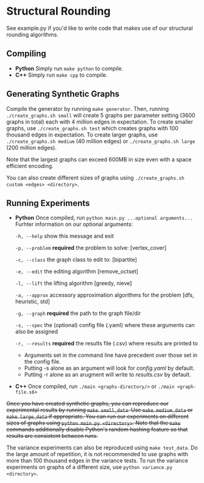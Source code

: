 
# Structural Rounding
See example.py if you'd like to write code that makes use of our structural rounding algorithms.


## Compiling
- **Python** Simply run ```make python``` to compile.
- **C++** Simply run ```make cpp``` to compile.


## Generating Synthetic Graphs
Compile the generator by running ```make generator```.
Then, running ```./create_graphs.sh small``` will create 5 graphs per parameter setting (3600 graphs in total) each with 4 million edges in expectation.
To create smaller graphs, use ```./create_graphs.sh test``` which creates graphs with 100 thousand edges in expectation.
To create larger graphs, use ```./create_graphs.sh medium``` (40 million edges) or ```./create_graphs.sh large``` (200 million edges).

Note that the largest graphs can exceed 600MB in size even with a space efficient encoding.

You can also create different sizes of graphs using ```./create_graphs.sh custom <edges> <directory>```.


## Running Experiments
- **Python** Once compiled, run ```python main.py ...optional arguments...```
    Furhter information on our optional arguments:
    
    ```-h, --help``` show this message and exit
    
    ```-p, --problem``` **required** the problem to solve: [vertex_cover]
    
    ```-c, --class``` the graph class to edit to: [bipartite]
    
    ```-e, --edit``` the editing algorithm [remove_octset]
    
    ```-l, --lift``` the lifting algorithm [greedy, nieve]
    
    ```-a, --approx``` accessory approximation algorithms for the problem [dfs, heuristic, std]
    
    ```-g, --graph``` **required** the path to the graph file/dir
    
    ```-s, --spec``` the (optional) config file (.yaml) where these arguments can also be assigned
    
    ```-r, --results``` **required** the results file (.csv) where results are printed to

    - Arguments set in the command line have precedent over those set in the config file.
    - Putting -s alone as an argument will look for *config.yaml* by default.
    - Putting -r alone as an arugment will write to *results.csv* by default.


- **C++** Once compiled, run ```./main <graphs-directory/>``` or ```./main <graph-file.s6>```

~~Once you have created synthetic graphs, you can reproduce our experimental results by running ```make small_data```.
Use ```make medium_data``` or ```make large_data``` if appropriate.
You can run our experiments on different sizes of graphs using ```python main.py <directory>```.
Note that the ```make``` commands additionally disable Python's random hashing feature so that results are consistent between runs.~~

The variance experiments can also be reproduced using ```make test_data```.
Do the large amount of repetition, it is not recommended to use graphs with more than 100 thousand edges in the variance tests.
To run the variance experiments on graphs of a different size, use ```python variance.py <directory>```.
